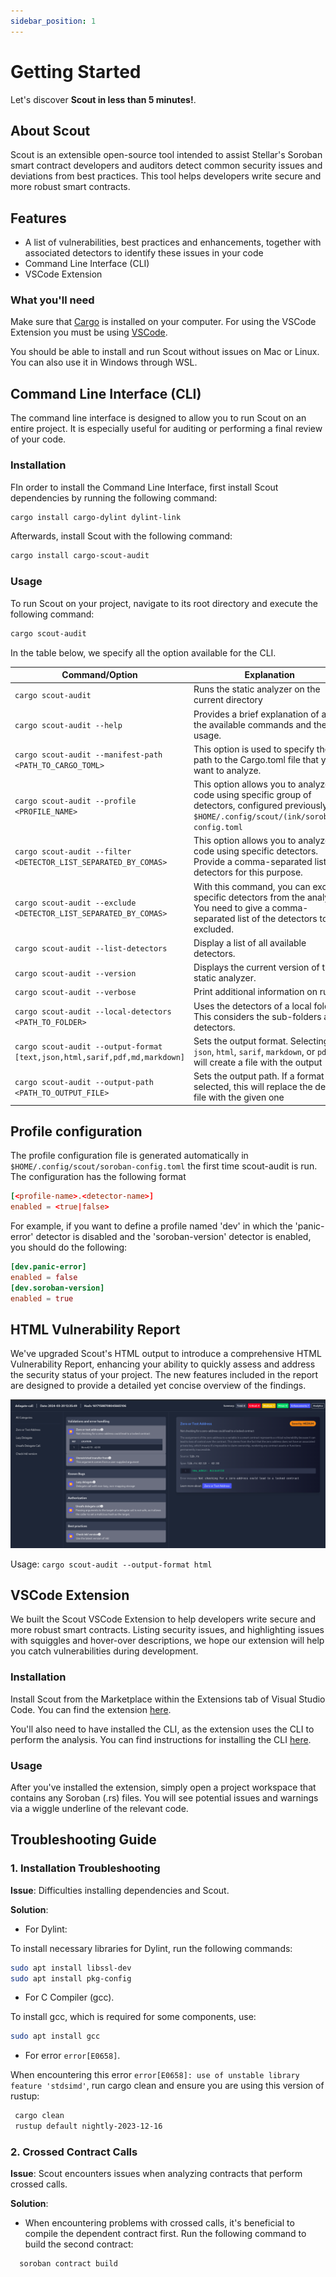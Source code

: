 ```yaml
---
sidebar_position: 1
---
```


# Getting Started

Let's discover **Scout in less than 5 minutes!**.

## About Scout

Scout is an extensible open-source tool intended to assist Stellar's Soroban smart contract developers and auditors detect common security issues and deviations from best practices. This tool helps developers write secure and more robust smart contracts.

## Features

- A list of vulnerabilities, best practices and enhancements, together with associated detectors to identify these issues in your code
- Command Line Interface (CLI)
- VSCode Extension

### What you'll need

Make sure that [Cargo](https://doc.rust-lang.org/cargo/getting-started/installation.html) is installed on your computer. For using the VSCode Extension you must be using [VSCode](https://code.visualstudio.com/).

You should be able to install and run Scout without issues on Mac or Linux. You can also use it in Windows through WSL.

## Command Line Interface (CLI)

The command line interface is designed to allow you to run Scout on an entire project. It is especially useful for auditing or performing a final review of your code.

### Installation

FIn order to install the Command Line Interface, first install Scout dependencies by running the following command:

```bash
cargo install cargo-dylint dylint-link
```

Afterwards, install Scout with the following command:

```bash
cargo install cargo-scout-audit
```

### Usage

To run Scout on your project, navigate to its root directory and execute the following command:

```bash
cargo scout-audit
```

In the table below, we specify all the option available for the CLI.

| Command/Option                                                             | Explanation                                                                                                                                        |
| -------------------------------------------------------------------------- | -------------------------------------------------------------------------------------------------------------------------------------------------- |
| `cargo scout-audit`                                                        | Runs the static analyzer on the current directory                                                                                                  |
| `cargo scout-audit --help`                                                 | Provides a brief explanation of all the available commands and their usage.                                                                        |
| `cargo scout-audit --manifest-path <PATH_TO_CARGO_TOML>`                   | This option is used to specify the path to the Cargo.toml file that you want to analyze.                                                           |
| `cargo scout-audit --profile <PROFILE_NAME>`                               | This option allows you to analyze code using specific group of detectors, configured previously on `$HOME/.config/scout/(ink/soroban)-config.toml` |
| `cargo scout-audit --filter <DETECTOR_LIST_SEPARATED_BY_COMAS>`            | This option allows you to analyze code using specific detectors. Provide a comma-separated list of detectors for this purpose.                     |
| `cargo scout-audit --exclude <DETECTOR_LIST_SEPARATED_BY_COMAS>`           | With this command, you can exclude specific detectors from the analysis. You need to give a comma-separated list of the detectors to be excluded.  |
| `cargo scout-audit --list-detectors`                                       | Display a list of all available detectors.                                                                                                         |
| `cargo scout-audit --version`                                              | Displays the current version of the static analyzer.                                                                                               |
| `cargo scout-audit --verbose`                                              | Print additional information on run                                                                                                                |
| `cargo scout-audit --local-detectors <PATH_TO_FOLDER>`                     | Uses the detectors of a local folder. This considers the sub-folders as detectors.                                                                 |
| `cargo scout-audit --output-format [text,json,html,sarif,pdf,md,markdown]` | Sets the output format. Selecting `json`, `html`, `sarif`, `markdown`, or `pdf` will create a file with the output                                 |
| `cargo scout-audit --output-path <PATH_TO_OUTPUT_FILE>`                    | Sets the output path. If a format was selected, this will replace the default file with the given one                                              |

## Profile configuration

The profile configuration file is generated automatically in `$HOME/.config/scout/soroban-config.toml` the first time scout-audit is run.
The configuration has the following format

```toml
[<profile-name>.<detector-name>]
enabled = <true|false>
```

For example, if you want to define a profile named 'dev' in which the 'panic-error' detector is disabled and the 'soroban-version' detector is enabled, you should do the following:

```toml
[dev.panic-error]
enabled = false
[dev.soroban-version]
enabled = true
```

## HTML Vulnerability Report

We've upgraded Scout's HTML output to introduce a comprehensive HTML Vulnerability Report, enhancing your ability to quickly assess and address the security status of your project. The new features included in the report are designed to provide a detailed yet concise overview of the findings.

![html](../static/img/html.png)

Usage: `cargo scout-audit --output-format html`

## VSCode Extension

We built the Scout VSCode Extension to help developers write secure and more robust smart contracts. Listing security issues, and highlighting issues with squiggles and hover-over descriptions, we hope our extension will help you catch vulnerabilities during development.


### Installation

Install Scout from the Marketplace within the Extensions tab of Visual Studio Code. You can find the extension [here](https://marketplace.visualstudio.com/items?itemName=CoinFabrik.scout-audit).

You'll also need to have installed the CLI, as the extension uses the CLI to perform the analysis. You can find instructions for installing the CLI [here](#command-line-interface-cli).

### Usage

After you've installed the extension, simply open a project workspace that contains any Soroban (.rs) files. You will see potential issues and warnings via a wiggle underline of the relevant code.


## Troubleshooting Guide

### 1. Installation Troubleshooting

**Issue**: Difficulties installing dependencies and Scout.

**Solution**:

- For Dylint:

To install necessary libraries for Dylint, run the following commands:
  ```bash
  sudo apt install libssl-dev
  sudo apt install pkg-config
  ```

- For C Compiler (gcc). 

To install gcc, which is required for some components, use:
  ```bash
  sudo apt install gcc
  ```

- For error `error[E0658]`. 

When encountering this error `error[E0658]: use of unstable library feature 'stdsimd'`, run cargo clean and ensure you are using this version of rustup:
```bash
 cargo clean
 rustup default nightly-2023-12-16
 ```

### 2. Crossed Contract Calls

**Issue**: Scout encounters issues when analyzing contracts that perform crossed calls.

**Solution**:
- When encountering problems with crossed calls, it's beneficial to compile the dependent contract first. Run the following command to build the second contract:
```bash
  soroban contract build
```



